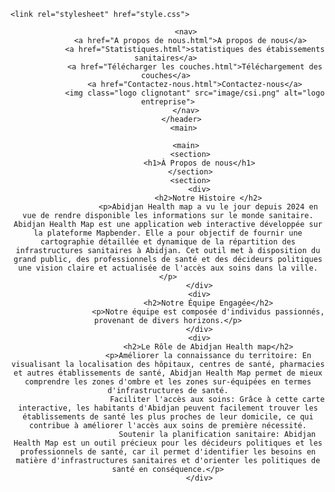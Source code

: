 <html lang="Fr">
<head>
    <meta charset="UTF-8">
    <meta name="viewport" content="width=device-width, initial-scale=1.0">
    <title>Page d'accueil</title>
  
    <link rel="stylesheet" href="style.css">
   
</head>
<body>
    <header>
      
            <nav>
              <a href="A propos de nous.html">A propos de nous</a>
                <a href="Statistiques.html">statistiques des étabissements sanitaires</a> 
                <a href="Télécharger les couches.html">Téléchargement des couches</a> 
                <a href="Contactez-nous.html">Contactez-nous</a>
                <img class="logo clignotant" src="image/csi.png" alt="logo entreprise">
            </nav>
           </header> 
           <main>
          
            <main>
              <section>
                  <h1>À Propos de nous</h1>
              </section>
              <section>
                  <div>
                      <h2>Notre Histoire </h2>
                      <p>Abidjan Health map a vu le jour depuis 2024 en vue de rendre disponible les informations sur le monde sanitaire. Abidjan Health Map est une application web interactive développée sur la plateforme Mapbender. Elle a pour objectif de fournir une cartographie détaillée et dynamique de la répartition des infrastructures sanitaires à Abidjan. Cet outil met à disposition du grand public, des professionnels de santé et des décideurs politiques une vision claire et actualisée de l'accès aux soins dans la ville.</p>
                  </div>
                  <div>
                      <h2>Notre Équipe Engagée</h2>
                      <p>Notre équipe est composée d'individus passionnés, provenant de divers horizons.</p>
                  </div>
                  <div>
                      <h2>Le Rôle de Abidjan Health map</h2>
                      <p>Améliorer la connaissance du territoire: En visualisant la localisation des hôpitaux, centres de santé, pharmacies et autres établissements de santé, Abidjan Health Map permet de mieux comprendre les zones d'ombre et les zones sur-équipées en termes d'infrastructures de santé.
                          Faciliter l'accès aux soins: Grâce à cette carte interactive, les habitants d'Abidjan peuvent facilement trouver les établissements de santé les plus proches de leur domicile, ce qui contribue à améliorer l'accès aux soins de première nécessité.
                          Soutenir la planification sanitaire: Abidjan Health Map est un outil précieux pour les décideurs politiques et les professionnels de santé, car il permet d'identifier les besoins en matière d'infrastructures sanitaires et d'orienter les politiques de santé en conséquence.</p>
                  </div>
                

